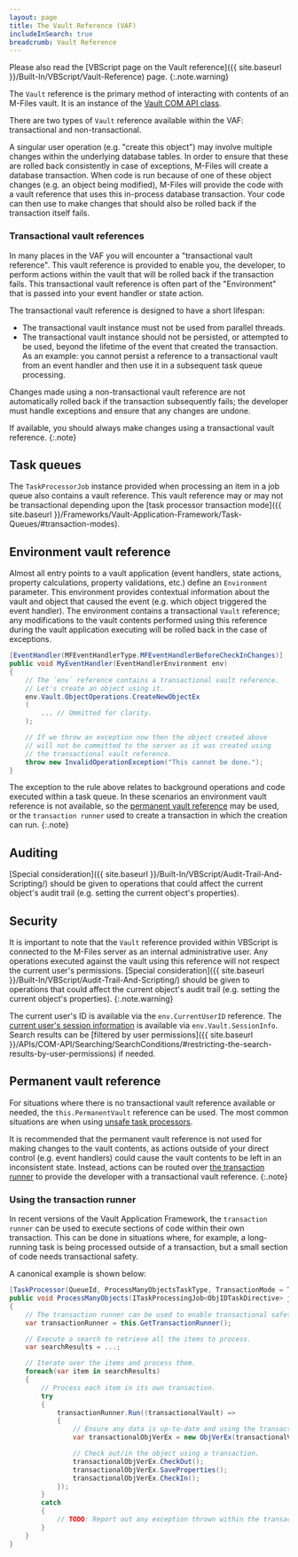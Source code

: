 ```yaml
---
layout: page
title: The Vault Reference (VAF)
includeInSearch: true
breadcrumb: Vault Reference
---
```


Please also read the [VBScript page on the Vault reference]({{ site.baseurl }}/Built-In/VBScript/Vault-Reference) page.
{:.note.warning}

The `Vault` reference is the primary method of interacting with contents of an M-Files vault.  It is an instance of the [Vault COM API class](https://developer.m-files.com/APIs/COM-API/Reference/index.html#MFilesAPI~Vault.html).

There are two types of `Vault` reference available within the VAF: transactional and non-transactional.

A singular user operation (e.g. "create this object") may involve multiple changes within the underlying database tables.  In order to ensure that these are rolled back consistently in case of exceptions, M-Files will create a database transaction.  When code is run because of one of these object changes (e.g. an object being modified), M-Files will provide the code with a vault reference that uses this in-process database transaction.  Your code can then use to make changes that should also be rolled back if the transaction itself fails.

### Transactional vault references

In many places in the VAF you will encounter a "transactional vault reference".  This vault reference is provided to enable you, the developer, to perform actions within the vault that will be rolled back if the transaction fails.  This transactional vault reference is often part of the "Environment" that is passed into your event handler or state action.

The transactional vault reference is designed to have a short lifespan:

* The transactional vault instance must not be used from parallel threads.
* The transactional vault instance should not be persisted, or attempted to be used, beyond the lifetime of the event that created the transaction.  As an example: you cannot persist a reference to a transactional vault from an event handler and then use it in a subsequent task queue processing.

Changes made using a non-transactional vault reference are not automatically rolled back if the transaction subsequently fails; the developer must handle exceptions and ensure that any changes are undone.

If available, you should always make changes using a transactional vault reference.
{:.note}

## Task queues

The `TaskProcessorJob` instance provided when processing an item in a job queue also contains a vault reference.  This vault reference may or may not be transactional depending upon the [task processor transaction mode]({{ site.baseurl }}/Frameworks/Vault-Application-Framework/Task-Queues/#transaction-modes).

## Environment vault reference

Almost all entry points to a vault application (event handlers, state actions, property calculations, property validations, etc.) define an `Environment` parameter.  This environment provides contextual information about the vault and object that caused the event (e.g. which object triggered the event handler).  The environment contains a transactional `Vault` reference; any modifications to the vault contents performed using this reference during the vault application executing will be rolled back in the case of exceptions.

```csharp
[EventHandler(MFEventHandlerType.MFEventHandlerBeforeCheckInChanges)]
public void MyEventHandler(EventHandlerEnvironment env)
{
	// The `env` reference contains a transactional vault reference.
	// Let's create an object using it.
	env.Vault.ObjectOperations.CreateNewObjectEx
	(
		... // Ommitted for clarity.
	);

	// If we throw an exception now then the object created above
	// will not be committed to the server as it was created using
	// the transactional vault reference.
	throw new InvalidOperationException("This cannot be done.");
}
```

The exception to the rule above relates to background operations and code executed within a task queue.  In these scenarios an environment vault reference is not available, so the [permanent vault reference](#permanent-vault-reference) may be used, or the `transaction runner` used to create a transaction in which the creation can run.
{:.note}

## Auditing

[Special consideration]({{ site.baseurl }}/Built-In/VBScript/Audit-Trail-And-Scripting/) should be given to operations that could affect the current object's audit trail (e.g. setting the current object's properties).

## Security

It is important to note that the `Vault` reference provided within VBScript is connected to the M-Files server as an internal administrative user.  Any operations executed against the vault using this reference will not respect the current user's permissions.  [Special consideration]({{ site.baseurl }}/Built-In/VBScript/Audit-Trail-And-Scripting/) should be given to operations that could affect the current object's audit trail (e.g. setting the current object's properties).
{:.note.warning}

The current user's ID is available via the `env.CurrentUserID` reference.  The [current user's session information](https://developer.m-files.com/APIs/COM-API/Reference/MFilesAPI~SessionInfo.html) is available via `env.Vault.SessionInfo`.  Search results can be [filtered by user permissions]({{ site.baseurl }}/APIs/COM-API/Searching/SearchConditions/#restricting-the-search-results-by-user-permissions) if needed.

## Permanent vault reference

For situations where there is no transactional vault reference available or needed, the `this.PermanentVault` reference can be used.  The most common situations are when using [unsafe task processors](#task-queues).

It is recommended that the permanent vault reference is not used for making changes to the vault contents, as actions outside of your direct control (e.g. event handlers) could cause the vault contents to be left in an inconsistent state.  Instead, actions can be routed over [the transaction runner](#using-the-transaction-runner) to provide the developer with a transactional vault reference.
{:.note}

### Using the transaction runner

In recent versions of the Vault Application Framework, the `transaction runner` can be used to execute sections of code within their own transaction.  This can be done in situations where, for example, a long-running task is being processed outside of a transaction, but a small section of code needs transactional safety.

A canonical example is shown below:

```csharp
[TaskProcessor(QueueId, ProcessManyObjectsTaskType, TransactionMode = TransactionMode.Unsafe)]
public void ProcessManyObjects(ITaskProcessingJob<ObjIDTaskDirective> job)
{
	// The transaction runner can be used to enable transactional safety for sections of code.
	var transactionRunner = this.GetTransactionRunner();

	// Execute a search to retrieve all the items to process.
	var searchResults = ...;

	// Iterate over the items and process them.
	foreach(var item in searchResults)
	{
		// Process each item in its own transaction.
		try
		{
			transactionRunner.Run((transactionalVault) =>
			{
				// Ensure any data is up-to-date and using the transactional vault.
				var transactionalObjVerEx = new ObjVerEx(transactionalVault, item.Info, item.Properties);

				// Check out/in the object using a transaction.
				transactionalObjVerEx.CheckOut();
				transactionalObjVerEx.SaveProperties();
				transactionalObjVerEx.CheckIn();
			});
		}
		catch
		{
			// TODO: Report out any exception thrown within the transaction..
		}
	}
}
```